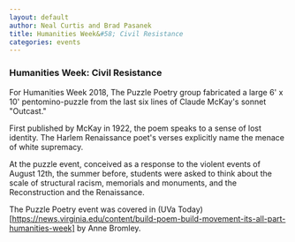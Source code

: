 ```yaml
---
layout: default
author: Neal Curtis and Brad Pasanek
title: Humanities Week&#58; Civil Resistance
categories: events
---
```


### Humanities Week: Civil Resistance

For Humanities Week 2018, The Puzzle Poetry group fabricated a large 6' x 10' pentomino-puzzle from the last six lines of Claude McKay's sonnet "Outcast." 

First published by McKay in 1922, the poem speaks to a sense of lost identity. The Harlem Renaissance poet's verses explicitly name the menace of white supremacy. 

At the puzzle event, conceived as a response to the violent events of August 12th, the summer before, students were asked to think about the scale of structural racism, memorials and monuments, and the Reconstruction and the Renaissance.

The Puzzle Poetry event was covered in (UVa Today)[https://news.virginia.edu/content/build-poem-build-movement-its-all-part-humanities-week] by Anne Bromley.